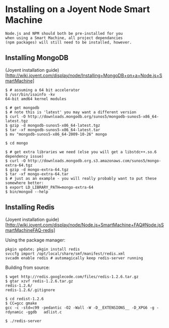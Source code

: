 # Installing on a Joyent Node Smart Machine

    Node.js and NPM should both be pre-installed for you 
    when using a Smart Machine, all project dependancies
    (npm packages) will still need to be installed, however.

## Installing MongoDB

(Joyent installation guide)[http://wiki.joyent.com/display/node/Installing+MongoDB+on+a+Node.js+SmartMachine]

    $ # assuming a 64 bit accelerator
    $ /usr/bin/isainfo -kv
    64-bit amd64 kernel modules

    $ # get mongodb
    $ # note this is 'latest' you may want a different version
    $ curl -O http://downloads.mongodb.org/sunos5/mongodb-sunos5-x86_64-latest.tgz
    $ gzip -d mongodb-sunos5-x86_64-latest.tgz
    $ tar -xf mongodb-sunos5-x86_64-latest.tar
    $ mv "mongodb-sunos5-x86_64-2009-10-26" mongo

    $ cd mongo

    $ # get extra libraries we need (else you will get a libstdc++.so.6 dependency issue)
    $ curl -O http://downloads.mongodb.org.s3.amazonaws.com/sunos5/mongo-extra-64.tgz
    $ gzip -d mongo-extra-64.tgz
    $ tar -xf mongo-extra-64.tar
    $ # just as an example - you will really probably want to put these somewhere better:
    $ export LD_LIBRARY_PATH=mongo-extra-64
    $ bin/mongod --help
    
## Installing Redis

(Joyent installation guide)[http://wiki.joyent.com/display/node/Node.js+SmartMachine+FAQ#Node.jsSmartMachineFAQ-redis]
    
Using the package manager:

    pkgin update; pkgin install redis
    svccfg import /opt/local/share/smf/manifest/redis.xml
    svcadm enable redis # automagically keep redis-server running

Building from source:

    $ wget http://redis.googlecode.com/files/redis-1.2.6.tar.gz
    $ gtar xzvf redis-1.2.6.tar.gz
    redis-1.2.6/
    redis-1.2.6/.gitignore
    
    $ cd redist-1.2.6
    $ CC=gcc gmake
    gcc -c -std=c99 -pedantic -O2 -Wall -W -D__EXTENSIONS__ -D_XPG6 -g -rdynamic -ggdb   adlist.c
    
    $ ./redis-server
